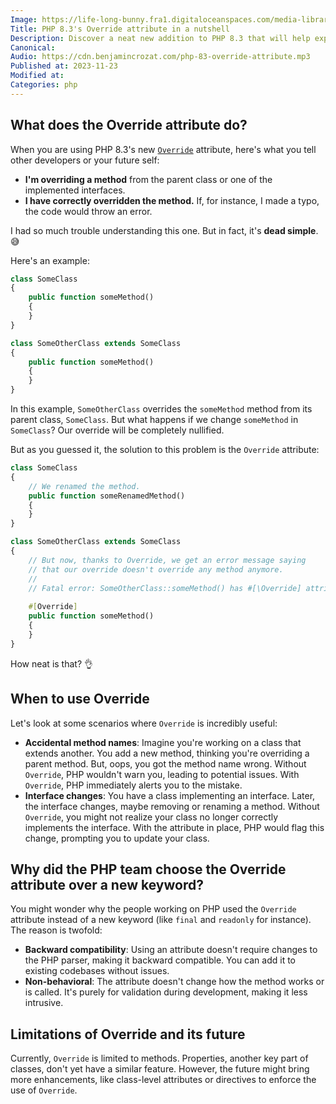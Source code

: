 ```yaml
---
Image: https://life-long-bunny.fra1.digitaloceanspaces.com/media-library/production/266/01HFY51YWYW41RSPYZHEG3SDKY.jpg
Title: PHP 8.3's Override attribute in a nutshell
Description: Discover a neat new addition to PHP 8.3 that will help express your intent: the Override attribute.
Canonical: 
Audio: https://cdn.benjamincrozat.com/php-83-override-attribute.mp3
Published at: 2023-11-23
Modified at: 
Categories: php
---
```


## What does the Override attribute do?

When you are using PHP 8.3's new [`Override`](https://wiki.php.net/rfc/marking_overriden_methods) attribute, here's what you tell other developers or your future self:
- **I'm overriding a method** from the parent class or one of the implemented interfaces.
- **I have correctly overridden the method.** If, for instance, I made a typo, the code would throw an error.

I had so much trouble understanding this one. But in fact, it's **dead simple**. 😅

Here's an example:

```php
class SomeClass
{
	public function someMethod()
	{
	}
}

class SomeOtherClass extends SomeClass
{
	public function someMethod()
	{
	}
}
```

In this example, `SomeOtherClass` overrides the `someMethod` method from its parent class, `SomeClass`. But what happens if we change `someMethod` in `SomeClass`? Our override will be completely nullified.

But as you guessed it, the solution to this problem is the `Override` attribute:

```php
class SomeClass
{
	// We renamed the method.
	public function someRenamedMethod()
	{
	}
}

class SomeOtherClass extends SomeClass
{
	// But now, thanks to Override, we get an error message saying
	// that our override doesn't override any method anymore.
	//
	// Fatal error: SomeOtherClass::someMethod() has #[\Override] attribute, but no matching parent method exists
	
	#[Override]
	public function someMethod()
	{
	}
}
```

How neat is that? 👌

## When to use Override

Let's look at some scenarios where `Override` is incredibly useful:

- **Accidental method names**: Imagine you're working on a class that extends another. You add a new method, thinking you're overriding a parent method. But, oops, you got the method name wrong. Without `Override`, PHP wouldn't warn you, leading to potential issues. With `Override`, PHP immediately alerts you to the mistake.
- **Interface changes**: You have a class implementing an interface. Later, the interface changes, maybe removing or renaming a method. Without `Override`, you might not realize your class no longer correctly implements the interface. With the attribute in place, PHP would flag this change, prompting you to update your class.

## Why did the PHP team choose the Override attribute over a new keyword?

You might wonder why the people working on PHP used the `Override` attribute instead of a new keyword (like `final` and `readonly` for instance). The reason is twofold:
- **Backward compatibility**: Using an attribute doesn't require changes to the PHP parser, making it backward compatible. You can add it to existing codebases without issues.
- **Non-behavioral**: The attribute doesn't change how the method works or is called. It's purely for validation during development, making it less intrusive.

## Limitations of Override and its future

Currently, `Override` is limited to methods. Properties, another key part of classes, don't yet have a similar feature. However, the future might bring more enhancements, like class-level attributes or directives to enforce the use of `Override`.
